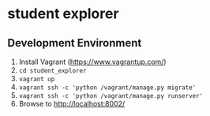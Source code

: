 # student explorer #

## Development Environment ##
1. Install Vagrant (https://www.vagrantup.com/)
2. `cd student_explorer`
3. `vagrant up`
4. `vagrant ssh -c 'python /vagrant/manage.py migrate'`
5. `vagrant ssh -c 'python /vagrant/manage.py runserver'`
6. Browse to [http://localhost:8002/](http://localhost:8002/)
